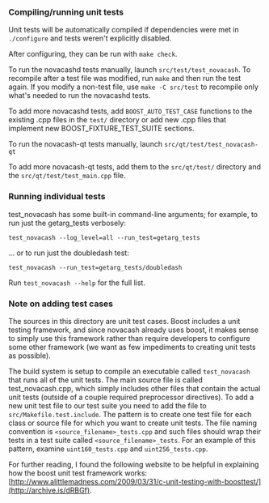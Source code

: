### Compiling/running unit tests

Unit tests will be automatically compiled if dependencies were met in `./configure`
and tests weren't explicitly disabled.

After configuring, they can be run with `make check`.

To run the novacashd tests manually, launch `src/test/test_novacash`. To recompile
after a test file was modified, run `make` and then run the test again. If you
modify a non-test file, use `make -C src/test` to recompile only what's needed
to run the novacashd tests.

To add more novacashd tests, add `BOOST_AUTO_TEST_CASE` functions to the existing
.cpp files in the `test/` directory or add new .cpp files that
implement new BOOST_FIXTURE_TEST_SUITE sections.

To run the novacash-qt tests manually, launch `src/qt/test/test_novacash-qt`

To add more novacash-qt tests, add them to the `src/qt/test/` directory and
the `src/qt/test/test_main.cpp` file.

### Running individual tests

test_novacash has some built-in command-line arguments; for
example, to run just the getarg_tests verbosely:

    test_novacash --log_level=all --run_test=getarg_tests

... or to run just the doubledash test:

    test_novacash --run_test=getarg_tests/doubledash

Run `test_novacash --help` for the full list.

### Note on adding test cases

The sources in this directory are unit test cases.  Boost includes a
unit testing framework, and since novacash already uses boost, it makes
sense to simply use this framework rather than require developers to
configure some other framework (we want as few impediments to creating
unit tests as possible).

The build system is setup to compile an executable called `test_novacash`
that runs all of the unit tests.  The main source file is called
test_novacash.cpp, which simply includes other files that contain the
actual unit tests (outside of a couple required preprocessor
directives). To add a new unit test file to our test suite you need
to add the file to `src/Makefile.test.include`. The pattern is to
create one test file for each class or source file for which you want
to create unit tests.  The file naming convention is
`<source_filename>_tests.cpp` and such files should wrap their tests
in a test suite called `<source_filename>_tests`.  For an example of
this pattern, examine `uint160_tests.cpp` and `uint256_tests.cpp`.

For further reading, I found the following website to be helpful in
explaining how the boost unit test framework works:
[http://www.alittlemadness.com/2009/03/31/c-unit-testing-with-boosttest/](http://archive.is/dRBGf).
